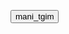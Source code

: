 <style>
  .subscribe-button {
    background-color: rgb(200, 0, 0);
    color: white;
    height: 50px;
    border: none;
    width :105px;
    border-radius: 2px;
    cursor: pointer ;
  }
</style>
<a href="https://web.telegram.org/k/#@s1ddiqov" target="_blank"><button class="Saidmuhammad_tg">mani_tgim</button></a>


<script type="module">
  // Import the functions you need from the SDKs you need
  import { initializeApp } from "https://www.gstatic.com/firebasejs/11.0.0/firebase-app.js";
  import { getAnalytics } from "https://www.gstatic.com/firebasejs/11.0.0/firebase-analytics.js";
  // TODO: Add SDKs for Firebase products that you want to use
  // https://firebase.google.com/docs/web/setup#available-libraries

  // Your web app's Firebase configuration
  // For Firebase JS SDK v7.20.0 and later, measurementId is optional
  const firebaseConfig = {
    apiKey: "AIzaSyAeGsHteU9YV1HhtclmlLIeqpdkz0yL1wA",
    authDomain: "dadadadadadadada-dada.firebaseapp.com",
    projectId: "dadadadadadadada-dada",
    storageBucket: "dadadadadadadada-dada.appspot.com",
    messagingSenderId: "788358970536",
    appId: "1:788358970536:web:56e6d4744150fc0034569d",
    measurementId: "G-9FTBJYM3VY"
  };

  // Initialize Firebase
  const app = initializeApp(firebaseConfig);
  const analytics = getAnalytics(app);
</script>
